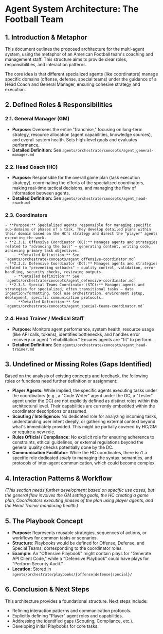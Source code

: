 # Agent System Architecture: The Football Team

## 1. Introduction & Metaphor

This document outlines the proposed architecture for the multi-agent system, using the metaphor of an American Football team's coaching and management staff. This structure aims to provide clear roles, responsibilities, and interaction patterns.

The core idea is that different specialized agents (like coordinators) manage specific domains (offense, defense, special teams) under the guidance of a Head Coach and General Manager, ensuring cohesive strategy and execution.

## 2. Defined Roles & Responsibilities

### 2.1. General Manager (GM)
- **Purpose:** Oversees the entire "franchise," focusing on long-term strategy, resource allocation (agent capabilities, knowledge sources), and overall system health. Sets high-level goals and evaluates performance.
- **Detailed Definition:** See `agents/orchestrate/concepts/agent_general-manager.md`

### 2.2. Head Coach (HC)
- **Purpose:** Responsible for the overall game plan (task execution strategy), coordinating the efforts of the specialized coordinators, making real-time tactical decisions, and managing the flow of information between agents.
- **Detailed Definition:** See `agents/orchestrate/concepts/agent_head-coach.md`

### 2.3. Coordinators
    - **Purpose:** Specialized agents responsible for managing specific sub-domains or phases of a task. They develop detailed plans within their domain based on the HC's strategy and direct the "player" agents executing the work.
    - **2.3.1. Offensive Coordinator (OC):** Manages agents and strategies related to "advancing the ball" – generating content, writing code, achieving primary task objectives.
        - **Detailed Definition:** See `agents/orchestrate/concepts/agent_offensive-coordinator.md`
    - **2.3.2. Defensive Coordinator (DC):** Manages agents and strategies related to "preventing setbacks" – quality control, validation, error handling, security checks, reviewing outputs.
        - **Detailed Definition:** See `agents/orchestrate/concepts/agent_defensive-coordinator.md`
    - **2.3.3. Special Teams Coordinator (STC):** Manages agents and strategies for specialized, often transitional tasks – data ingestion/formatting, tool use orchestration, environment setup, deployment, specific communication protocols.
        - **Detailed Definition:** See `agents/orchestrate/concepts/agent_special-teams-coordinator.md`

### 2.4. Head Trainer / Medical Staff
- **Purpose:** Monitors agent performance, system health, resource usage (like API calls, tokens), identifies bottlenecks, and handles error recovery or agent "rehabilitation." Ensures agents are "fit" to perform.
- **Detailed Definition:** See `agents/orchestrate/concepts/agent_head-trainer.md`

## 3. Undefined or Missing Roles (Gaps Identified)

Based on the analysis of existing concepts and feedback, the following roles or functions need further definition or assignment:

- **Player Agents:** While implied, the specific agents executing tasks under the coordinators (e.g., a "Code Writer" agent under the OC, a "Tester" agent under the DC) are not explicitly defined as distinct roles within this architectural level. Their capabilities are currently embedded within the coordinator descriptions or assumed.
- **Scouting / Intelligence:** No dedicated role for analyzing incoming tasks, understanding user intent deeply, or gathering external context beyond what's immediately provided. This might be partially covered by HC/GM or require a new role.
- **Rules Official / Compliance:** No explicit role for ensuring adherence to constraints, ethical guidelines, or external regulations beyond the general quality checks potentially done by the DC.
- **Communication Facilitator:** While the HC coordinates, there isn't a specific role dedicated *solely* to managing the syntax, semantics, and protocols of inter-agent communication, which could become complex.

## 4. Interaction Patterns & Workflow

*(This section needs further development based on specific use cases, but the general flow involves the GM setting goals, the HC creating a game plan, Coordinators executing phases of the plan using player agents, and the Head Trainer monitoring health.)*

## 5. The Playbook Concept

- **Purpose:** Represents reusable strategies, sequences of actions, or workflows for common tasks or scenarios.
- **Structure:** Playbooks would be defined for Offense, Defense, and Special Teams, corresponding to the coordinator roles.
- **Example:** An "Offensive Playbook" might contain plays for "Generate API Client Code," while a "Defensive Playbook" could have plays for "Perform Security Audit."
- **Location:** Stored in `agents/orchestrate/playbooks/{offense|defense|special}/`

## 6. Conclusion & Next Steps

This architecture provides a foundational structure. Next steps include:
- Refining interaction patterns and communication protocols.
- Explicitly defining "Player" agent roles and capabilities.
- Addressing the identified gaps (Scouting, Compliance, etc.).
- Developing initial Playbooks for core tasks.